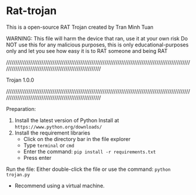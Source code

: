 # Rat-trojan
This is a open-source RAT Trojan created by Tran Minh Tuan

WARNING: This file will harm the device that ran, use it at your own risk
Do NOT use this for any malicious purposes, this is only educational-purposes only and let you see how easy it is to RAT someone and being RAT

//////////////////////////////////////////////////////////////////////////////////////////////////////////////////////////////////////////////////////

Trojan 1.0.0


//////////////////////////////////////////////////////////////////////////////////////////////////////////////////////////////////////////////////////

Preparation:
1. Install the latest version of Python
  Install at `https://www.python.org/downloads/`
2. Install the requirement libraries
   - Click on the directory bar in the file explorer
   - Type `terminal` or `cmd`
   - Enter the command: `pip install -r requirements.txt`
   - Press enter

Run the file: Either double-click the file or use the command: `python trojan.py`

* Recommend using a virtual machine.
